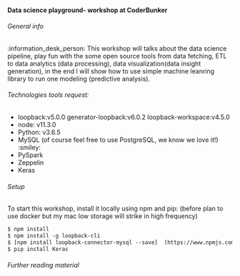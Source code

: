 <h4><strong>Data science playground- workshop at CoderBunker</strong></h4> 
<h6> General info</h6> :information_desk_person: 
This workshop will talks about the data science pipeline, play fun with the some open source tools from data fetching, ETL to data analytics (data processing), data visualization(data insight generation), in the end I will show how to use simple machine leanring library to run one modeling (predictive analysis).  
	
<h6> Technologies tools request: </h6>
<ul>
	<li>loopback:v5.0.0 generator-loopback:v6.0.2 loopback-workspace:v4.5.0 </li>
	<li>node: v11.3.0 </li>
	<li>Python: v3.6.5</li>
	<li>MySQL (of course feel free to use PostgreSQL, we know we love it!) :smiley:</li>
	<Li>PySpark</li>
	<Li><span href= 'https://zeppelin.apache.org/docs/0.6.0/install/install.html'>Zeppelin</span></li>
	<li><span href='https://pypi.org/project/Keras/'>Keras</span>  </li>
	
</ul>

<h6>Setup </h6>
To start this workshop, install it locally using npm and pip: (before plan to use docker but my mac low storage will strike in high frequency)</br> 

```html 
$ npm install
$ npm install -g loopback-cli 
$ [npm install loopback-connector-mysql --save]  (https://www.npmjs.com/package/loopback-connector-mysql) 
$ pip install Keras  

``` 
<h6>Further reading material </h6> 

